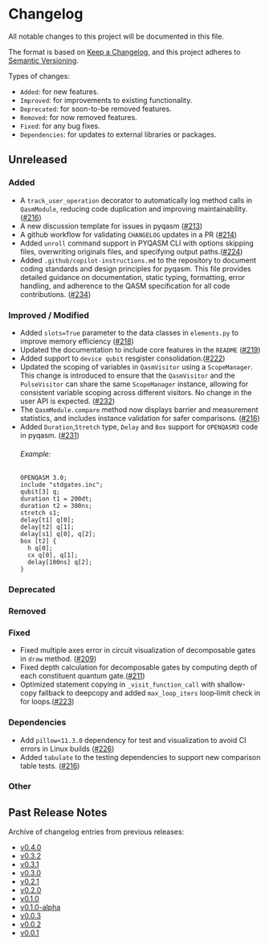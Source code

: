 # Changelog

All notable changes to this project will be documented in this file.

The format is based on [Keep a Changelog](https://keepachangelog.com/en/1.1.0/), and this project adheres to [Semantic Versioning](https://semver.org/spec/v2.0.0.html).

Types of changes:
- `Added`: for new features.
- `Improved`: for improvements to existing functionality.
- `Deprecated`: for soon-to-be removed features.
- `Removed`: for now removed features.
- `Fixed`: for any bug fixes.
- `Dependencies`: for updates to external libraries or packages.

## Unreleased

### Added
- A `track_user_operation` decorator to automatically log method calls in `QasmModule`, reducing code duplication and improving maintainability. ([#216](https://github.com/qBraid/pyqasm/pull/216))
- A new discussion template for issues in pyqasm ([#213](https://github.com/qBraid/pyqasm/pull/213))
- A github workflow for validating `CHANGELOG` updates in a PR ([#214](https://github.com/qBraid/pyqasm/pull/214))
- Added `unroll` command support in PYQASM CLI with options skipping files, overwriting originals files, and specifying output paths.([#224](https://github.com/qBraid/pyqasm/pull/224))
- Added `.github/copilot-instructions.md` to the repository to document coding standards and design principles for pyqasm. This file provides detailed guidance on documentation, static typing, formatting, error handling, and adherence to the QASM specification for all code contributions. ([#234](https://github.com/qBraid/pyqasm/pull/234))

### Improved / Modified
- Added `slots=True` parameter to the data classes in `elements.py` to improve memory efficiency ([#218](https://github.com/qBraid/pyqasm/pull/218))
- Updated the documentation to include core features in the `README` ([#219](https://github.com/qBraid/pyqasm/pull/219))
- Added support to `device qubit` resgister consolidation.([#222](https://github.com/qBraid/pyqasm/pull/222))
- Updated the scoping of variables in `QasmVisitor` using a `ScopeManager`. This change is introduced to ensure that the `QasmVisitor` and the `PulseVisitor` can share the same `ScopeManager` instance, allowing for consistent variable scoping across different visitors. No change in the user API is expected. ([#232](https://github.com/qBraid/pyqasm/pull/232))
- The `QasmModule.compare` method now displays barrier and measurement statistics, and includes instance validation for safer comparisons. ([#216](https://github.com/qBraid/pyqasm/pull/216))
- Added `Duration`,`Stretch` type, `Delay` and `Box` support for `OPENQASM3` code in pyqasm. ([#231](https://github.com/qBraid/pyqasm/pull/231))
  ###### Example:
  ```qasm
  OPENQASM 3.0;
  include "stdgates.inc";
  qubit[3] q;
  duration t1 = 200dt;
  duration t2 = 300ns;
  stretch s1;
  delay[t1] q[0];
  delay[t2] q[1];
  delay[s1] q[0], q[2];
  box [t2] {
    h q[0];
    cx q[0], q[1];
    delay[100ns] q[2];
  }
  ```

### Deprecated

### Removed

### Fixed
- Fixed multiple axes error in circuit visualization of decomposable gates in `draw` method. ([#209](https://github.com/qBraid/pyqasm/pull/210))
- Fixed depth calculation for decomposable gates by computing depth of each constituent quantum gate.([#211](https://github.com/qBraid/pyqasm/pull/211))
- Optimized statement copying in `_visit_function_call` with shallow-copy fallback to deepcopy and added `max_loop_iters` loop‐limit check in for loops.([#223](https://github.com/qBraid/pyqasm/pull/223))

### Dependencies
- Add `pillow<11.3.0` dependency for test and visualization to avoid CI errors in Linux builds ([#226](https://github.com/qBraid/pyqasm/pull/226))
- Added `tabulate` to the testing dependencies to support new comparison table tests. ([#216](https://github.com/qBraid/pyqasm/pull/216))

### Other

## Past Release Notes

Archive of changelog entries from previous releases:

- [v0.4.0](https://github.com/qBraid/pyqasm/releases/tag/v0.4.0)
- [v0.3.2](https://github.com/qBraid/pyqasm/releases/tag/v0.3.2)
- [v0.3.1](https://github.com/qBraid/pyqasm/releases/tag/v0.3.1)
- [v0.3.0](https://github.com/qBraid/pyqasm/releases/tag/v0.3.0)
- [v0.2.1](https://github.com/qBraid/pyqasm/releases/tag/v0.2.1)
- [v0.2.0](https://github.com/qBraid/pyqasm/releases/tag/v0.2.0)
- [v0.1.0](https://github.com/qBraid/pyqasm/releases/tag/v0.1.0)
- [v0.1.0-alpha](https://github.com/qBraid/pyqasm/releases/tag/v0.1.0-alpha)
- [v0.0.3](https://github.com/qBraid/pyqasm/releases/tag/v0.0.3)
- [v0.0.2](https://github.com/qBraid/pyqasm/releases/tag/v0.0.2)
- [v0.0.1](https://github.com/qBraid/pyqasm/releases/tag/v0.0.1)
